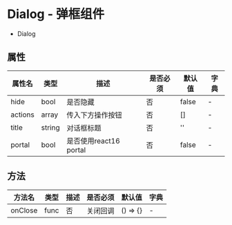 # Dialog - 弹框组件


* Dialog

## 属性

属性名 | 类型 | 描述 | 是否必须 | 默认值 | 字典 |  
------- | ------- | ------- | ------- | ------- | ------- |
hide | bool | 是否隐藏 | 否 | false | - |
actions | array | 传入下方操作按钮 | 否 | [] | - |
title | string | 对话框标题 | 否 | '' | - |
portal | bool | 是否使用react16 portal | 否 | false | - |

## 方法

方法名 | 类型 | 描述 | 是否必须 | 默认值 | 字典 |  
------- | ------- | ------- | ------- | ------- | ------- |
onClose | func | 否 | 关闭回调 | () => {} | - |